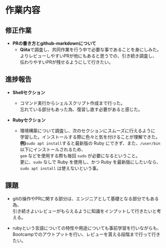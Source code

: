 # 作業内容

## 修正作業

* **PRの書き方とgithub-markdownについて**
  - **Qiita**で調査し、共同作業を行う中で必要な事であることを身にしみた。<br>
    よりレビューしやすいPRが他にもあると思うでの、引き続き調査し、<br>
    伝わりやすいPRが残せるようにして行きたい。

## 進捗報告

* **Shellセクション**
  - コマンド実行からシェルスクリプト作成まで行った。<br>
    忘れている部分もあった為、復習し直す必要があると感じた。<br>
    
* **Rubyセクション**
  - 環境構築について調査し、次のセクションにスムーズに行えるように<br>
    学習した。インストールする際に色々と気を付けることが理解できた。<br>
    **例)**`sudo apt install`すると最新版の Ruby にできず、また、`/user/bin` 以下にインストールされるため、<br>
    `gem` などを使用する際も毎回 `sudo` が必要になるということ。<br>
    更に、`sudo` なしで Ruby を使用し、かつ Ruby を最新版にしたいなら、`sudo apt install` は使えないという事。

## 課題

* gitの操作やPRに関する部分は、エンジニアとして基礎となる部分でもある為、<br>
  引き続きよいレビューがもらえるように知識をインプットして行きたいと考える。
  
* rubyという言語についての特性や用途についても事前学習を行いながらも、<br>
  Bootcampでのアウトプットを行い、レビューを貰える段階まで行って行きたい。


